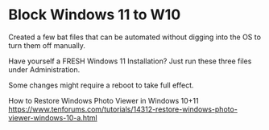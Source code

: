 # Block Windows 11 to W10
Created a few bat files that can be automated without digging into the OS to turn them off manually. 

Have yourself a FRESH Windows 11 Installation? Just run these three files under Administration.

Some changes might require a reboot to take full effect.

How to Restore Windows Photo Viewer in Windows 10+11
https://www.tenforums.com/tutorials/14312-restore-windows-photo-viewer-windows-10-a.html
